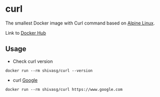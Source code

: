 # curl

The smallest Docker image with Curl command based on [Alpine Linux](https://hub.docker.com/_/alpine/).

Link to [Docker Hub](https://hub.docker.com/r/shivasg/curl)

## Usage

- Check curl version

```
docker run --rm shivasg/curl --version
```

- curl [Google](https://www.google.com)

```
docker run --rm shivasg/curl https://www.google.com
```
